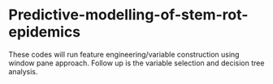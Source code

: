 # Predictive-modelling-of-stem-rot-epidemics
These codes will run feature engineering/variable construction using window pane approach. Follow up is the variable selection and decision tree analysis. 
